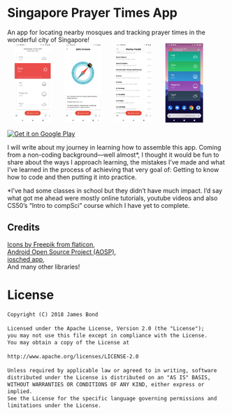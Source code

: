 # Singapore Prayer Times App
An app for locating nearby mosques and tracking prayer times in the wonderful city of Singapore!
<br>
<img src="screenshots/Screenshot_20181219-140713.png" width="17%" hspace="15"/><img src="screenshots/Screenshot_20181219-140726.png" width="17%" hspace="15" /><img src="screenshots/Screenshot_20181219-140748.png" width="17%" hspace="15"/><img src="screenshots/Screenshot_20181219-140954-min.png"  width="17%" hspace="15"/>

<a href="https://play.google.com/store/apps/details?id=com.nibmz7gmail.sgprayertimemusollah">
<img src="https://play.google.com/intl/en_us/badges/images/generic/en_badge_web_generic.png" height="70" alt="Get it on Google Play"/></a>

I will write about my journey in learning how to assemble this app. Coming from a non-coding background—well almost*, I thought it would be fun to share about the ways I approach learning, the mistakes I’ve made and what I’ve learned in the process of achieving that very goal of: Getting to know how to code and then putting it into practice. 
 
*I’ve had some classes in school but they didn’t have much impact. I’d say what got me ahead were mostly online tutorials, youtube videos and also CS50’s “Intro to compSci” course which I have yet to complete.  

## Credits
[Icons by Freepik from flaticon](https://www.flaticon.com/), <br>
[Android Open Source Project (AOSP)](https://source.android.com/), <br>
[iosched app](https://github.com/google/iosched), <br>
And many other libraries!

# License
```
Copyright (C) 2018 James Bond 

Licensed under the Apache License, Version 2.0 (the "License");
you may not use this file except in compliance with the License.
You may obtain a copy of the License at

http://www.apache.org/licenses/LICENSE-2.0

Unless required by applicable law or agreed to in writing, software
distributed under the License is distributed on an "AS IS" BASIS,
WITHOUT WARRANTIES OR CONDITIONS OF ANY KIND, either express or implied.
See the License for the specific language governing permissions and
limitations under the License.
```


